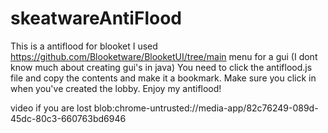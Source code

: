 # skeatwareAntiFlood
This is a antiflood for blooket I used https://github.com/Blooketware/BlooketUI/tree/main menu for a gui (I dont know much about creating gui's in java)
You need to click the antiflood.js file and copy the contents and make it a bookmark. Make sure you click in when you've created the lobby. Enjoy my antiflood!




video if you are lost blob:chrome-untrusted://media-app/82c76249-089d-45dc-80c3-660763bd6946
